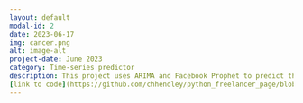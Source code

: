 ```yaml
---
layout: default
modal-id: 2
date: 2023-06-17
img: cancer.png
alt: image-alt
project-date: June 2023
category: Time-series predictor
description: This project uses ARIMA and Facebook Prophet to predict the number of new cancer diagnoses in the US over 4 years. Training data was pulled from the CDC. 
[link to code](https://github.com/chhendley/python_freelancer_page/blob/master/_posts/2023-06-18-cancer-predictor.markdown)
---
```

